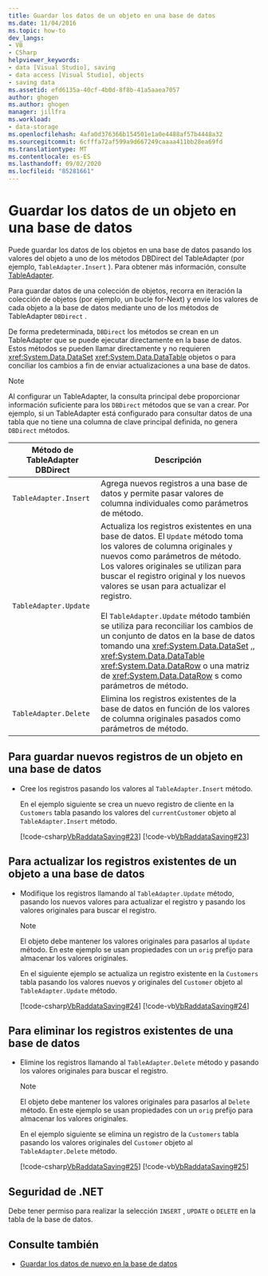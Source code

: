 ```yaml
---
title: Guardar los datos de un objeto en una base de datos
ms.date: 11/04/2016
ms.topic: how-to
dev_langs:
- VB
- CSharp
helpviewer_keywords:
- data [Visual Studio], saving
- data access [Visual Studio], objects
- saving data
ms.assetid: efd6135a-40cf-4b0d-8f8b-41a5aaea7057
author: ghogen
ms.author: ghogen
manager: jillfra
ms.workload:
- data-storage
ms.openlocfilehash: 4afa0d376366b154501e1a0e4488af57b4448a32
ms.sourcegitcommit: 6cfffa72af599a9d667249caaaa411bb28ea69fd
ms.translationtype: MT
ms.contentlocale: es-ES
ms.lasthandoff: 09/02/2020
ms.locfileid: "85281661"
---
```

# <a name="save-data-from-an-object-to-a-database"></a>Guardar los datos de un objeto en una base de datos

Puede guardar los datos de los objetos en una base de datos pasando los valores del objeto a uno de los métodos DBDirect del TableAdapter (por ejemplo, `TableAdapter.Insert` ). Para obtener más información, consulte [TableAdapter](../data-tools/create-and-configure-tableadapters.md).

Para guardar datos de una colección de objetos, recorra en iteración la colección de objetos (por ejemplo, un bucle for-Next) y envíe los valores de cada objeto a la base de datos mediante uno de los métodos de TableAdapter `DBDirect` .

De forma predeterminada, `DBDirect` los métodos se crean en un TableAdapter que se puede ejecutar directamente en la base de datos. Estos métodos se pueden llamar directamente y no requieren <xref:System.Data.DataSet> <xref:System.Data.DataTable> objetos o para conciliar los cambios a fin de enviar actualizaciones a una base de datos.

> [!NOTE]
> Al configurar un TableAdapter, la consulta principal debe proporcionar información suficiente para los `DBDirect` métodos que se van a crear. Por ejemplo, si un TableAdapter está configurado para consultar datos de una tabla que no tiene una columna de clave principal definida, no genera `DBDirect` métodos.

|Método de TableAdapter DBDirect|Descripción|
| - |-----------------|
|`TableAdapter.Insert`|Agrega nuevos registros a una base de datos y permite pasar valores de columna individuales como parámetros de método.|
|`TableAdapter.Update`|Actualiza los registros existentes en una base de datos. El `Update` método toma los valores de columna originales y nuevos como parámetros de método. Los valores originales se utilizan para buscar el registro original y los nuevos valores se usan para actualizar el registro.<br /><br /> El `TableAdapter.Update` método también se utiliza para reconciliar los cambios de un conjunto de datos en la base de datos tomando una <xref:System.Data.DataSet> ,, <xref:System.Data.DataTable> <xref:System.Data.DataRow> o una matriz de <xref:System.Data.DataRow> s como parámetros de método.|
|`TableAdapter.Delete`|Elimina los registros existentes de la base de datos en función de los valores de columna originales pasados como parámetros de método.|

## <a name="to-save-new-records-from-an-object-to-a-database"></a>Para guardar nuevos registros de un objeto en una base de datos

- Cree los registros pasando los valores al `TableAdapter.Insert` método.

     En el ejemplo siguiente se crea un nuevo registro de cliente en la `Customers` tabla pasando los valores del `currentCustomer` objeto al `TableAdapter.Insert` método.

     [!code-csharp[VbRaddataSaving#23](../data-tools/codesnippet/CSharp/save-data-from-an-object-to-a-database_1.cs)]
     [!code-vb[VbRaddataSaving#23](../data-tools/codesnippet/VisualBasic/save-data-from-an-object-to-a-database_1.vb)]

## <a name="to-update-existing-records-from-an-object-to-a-database"></a>Para actualizar los registros existentes de un objeto a una base de datos

- Modifique los registros llamando al `TableAdapter.Update` método, pasando los nuevos valores para actualizar el registro y pasando los valores originales para buscar el registro.

    > [!NOTE]
    > El objeto debe mantener los valores originales para pasarlos al `Update` método. En este ejemplo se usan propiedades con un `orig` prefijo para almacenar los valores originales.

     En el siguiente ejemplo se actualiza un registro existente en la `Customers` tabla pasando los valores nuevos y originales del `Customer` objeto al `TableAdapter.Update` método.

     [!code-csharp[VbRaddataSaving#24](../data-tools/codesnippet/CSharp/save-data-from-an-object-to-a-database_2.cs)]
     [!code-vb[VbRaddataSaving#24](../data-tools/codesnippet/VisualBasic/save-data-from-an-object-to-a-database_2.vb)]

## <a name="to-delete-existing-records-from-a-database"></a>Para eliminar los registros existentes de una base de datos

- Elimine los registros llamando al `TableAdapter.Delete` método y pasando los valores originales para buscar el registro.

    > [!NOTE]
    > El objeto debe mantener los valores originales para pasarlos al `Delete` método. En este ejemplo se usan propiedades con un `orig` prefijo para almacenar los valores originales.

     En el ejemplo siguiente se elimina un registro de la `Customers` tabla pasando los valores originales del `Customer` objeto al `TableAdapter.Delete` método.

     [!code-csharp[VbRaddataSaving#25](../data-tools/codesnippet/CSharp/save-data-from-an-object-to-a-database_3.cs)]
     [!code-vb[VbRaddataSaving#25](../data-tools/codesnippet/VisualBasic/save-data-from-an-object-to-a-database_3.vb)]

## <a name="net-security"></a>Seguridad de .NET

Debe tener permiso para realizar la selección `INSERT` , `UPDATE` o `DELETE` en la tabla de la base de datos.

## <a name="see-also"></a>Consulte también

- [Guardar los datos de nuevo en la base de datos](../data-tools/save-data-back-to-the-database.md)
